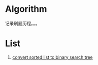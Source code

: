 # Algorithm
记录刷题历程。。。
# List
1. [convert sorted list to binary search tree](./LeetCode/convert-sorted-list-to-binary-search-tree.md)
